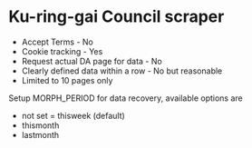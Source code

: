 # Ku-ring-gai Council scraper

* Accept Terms - No
* Cookie tracking - Yes
* Request actual DA page for data - No
* Clearly defined data within a row - No but reasonable
* Limited to 10 pages only

Setup MORPH_PERIOD for data recovery, available options are

* not set = thisweek (default)
* thismonth
* lastmonth
